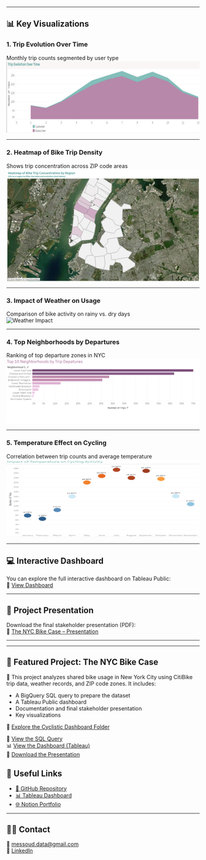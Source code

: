 
---

## 📊 Key Visualizations

### 1. Trip Evolution Over Time
Monthly trip counts segmented by user type  
![Trip Evolution](visualisations/trip_evolution.png)

---

### 2. Heatmap of Bike Trip Density
Shows trip concentration across ZIP code areas  
![Heatmap](visualisations/heatmap_concentration.png)

---

### 3. Impact of Weather on Usage
Comparison of bike activity on rainy vs. dry days  
![Weather Impact](visualisations/weather_impact.png)

---

### 4. Top Neighborhoods by Departures
Ranking of top departure zones in NYC  
![Top Neighborhoods](visualisations/top_neighborhoods.png)

---

### 5. Temperature Effect on Cycling
Correlation between trip counts and average temperature  
![Temperature Effect](visualisations/temperature_effect.png)

---

## 💻 Interactive Dashboard

You can explore the full interactive dashboard on Tableau Public:  
🔗 [View Dashboard](https://public.tableau.com/...)

---

## 📎 Project Presentation

Download the final stakeholder presentation (PDF):  
📄 [The NYC Bike Case – Presentation](presentation/The%20NYC%20Bike%20Case.pdf)

---
---

## 🚴 Featured Project: The NYC Bike Case

📁 This project analyzes shared bike usage in New York City using CitiBike trip data, weather records, and ZIP code zones. It includes:

- A BigQuery SQL query to prepare the dataset
- A Tableau Public dashboard
- Documentation and final stakeholder presentation
- Key visualizations

🔗 [Explore the Cyclistic Dashboard Folder](./Cyclistic-Dashboard)

📄 [View the SQL Query](./Cyclistic-Dashboarb/sql/analyse_cyclistic.sql)  
📊 [View the Dashboard (Tableau)](https://public.tableau.com/...)  
📁 [Download the Presentation](./Cyclistic-Dashboard/presentation/The%20NYC%20Bike%20Case.pdf)


## 🔗 Useful Links

- [📁 GitHub Repository](https://github.com/Khalifa160/Portfolio)
- [📊 Tableau Dashboard](https://public.tableau.com/...)
- [🌐 Notion Portfolio](https://www.notion.so/...)

---

## 🧑‍💼 Contact

📧 messoud.data@gmail.com  
🔗 [LinkedIn](https://www.linkedin.com/in/ton-lien)
